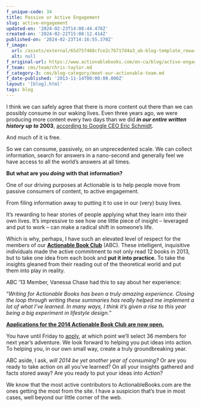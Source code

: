 ```yaml
---
f_unique-code: 34
title: Passive or Active Engagement
slug: active-engagement
updated-on: '2024-02-23T14:08:44.478Z'
created-on: '2024-02-22T15:08:12.414Z'
published-on: '2024-02-23T14:16:55.370Z'
f_image:
  url: /assets/external/65d75f468cfce2c76717d4a3_ab-blog-template_reward.jpeg
  alt: null
f_original-url: https://www.actionablebooks.com/en-ca/blog/active-engagement/
f_team: cms/team/chris-taylor.md
f_category-3: cms/blog-category/meet-our-actionable-team.md
f_date-published: '2013-11-14T00:00:00.000Z'
layout: '[blog].html'
tags: blog
---
```


I think we can safely agree that there is more content out there than we can possibly consume in our waking lives. Even three years ago, we were producing more content every two days than we did **_in our entire written history up to_ 2003**, [according to Google CEO Eric Schmidt](http://techcrunch.com/2010/08/04/schmidt-data/).

And much of it is free.

So we can consume, passively, on an unprecedented scale. We can collect information, search for answers in a nano-second and generally feel we have access to all the world’s answers at all times.

**But what are you _doing_ with that** **information?**

One of our driving purposes at Actionable is to help people move from passive consumers of content, to active engagement.

From filing information away to putting it to use in our (very) busy lives.

It’s rewarding to hear stories of people applying what they learn into their own lives. It’s impressive to see how one little piece of insight – leveraged and put to work – can make a radical shift in someone’s life.

Which is why, perhaps, I have such an elevated level of respect for the members of our [**Actionable Book Club**](http://actionablebooks.com/abc14) (ABC). These intelligent, inquisitive individuals made the active commitment to not only read 12 books in 2013, but to take one idea from each book and **put it into practice.** To take the insights gleaned from their reading out of the theoretical world and put them into play in reality.

ABC ’13 Member, Vanessa Chase had this to say about her experience:

“_Writing for Actionable Books has been a truly amazing experience. Closing the loop through writing these summaries has really helped me implement a lot of what I’ve learned. In many ways, I think it’s given a rise to this year being a big experiment in lifestyle design.”_

[**Applications for the 2014 Actionable Book Club are now open.**](http://actionablebooks.com/abc14)

You have until Friday to [apply](http://actionablebooks.com/abc14), at which point we’ll select 36 members for next year’s adventure. We look forward to helping you put ideas into action. To helping you, in our own small way, create a truly groundbreaking year.

ABC aside, I ask, _will 2014 be yet another year of consuming?_ Or are you ready to take action on all you’ve learned? On all your insights gathered and facts stored away? Are you ready to put your ideas into _Action?_

We know that the most active contributors to ActionableBooks.com are the ones getting the most from the site. I have a suspicion that’s true in most cases, well beyond our little corner of the web.

